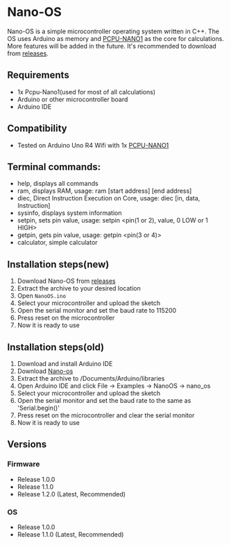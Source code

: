 # Nano-OS
Nano-OS is a simple microcontroller operating system written in C++. The OS uses Arduino as memory and [PCPU-NANO1](https://github.com/Pepe-57/pcpu-nano1) as the core for calculations. More features will be added in the future. It's recommended to download from [releases](https://github.com/Pepe-57/nano-os/releases).
## Requirements
- 1x Pcpu-Nano1(used for most of all calculations)
- Arduino or other microcontroller board
- Arduino IDE
## Compatibility
- Tested on Arduino Uno R4 Wifi with 1x [PCPU-NANO1](https://github.com/Pepe-57/pcpu-nano1)
## Terminal commands:
- help, displays all commands
- ram, displays RAM, usage: ram [start address] [end address]
- diec, Direct Instruction Execution on Core, usage: diec [in, data, Instruction]
- sysinfo, displays system information
- setpin, sets pin value, usage: setpin <pin(1 or 2), value, 0 LOW or 1 HIGH>
- getpin, gets pin value, usage: getpin <pin(3 or 4)>
- calculator, simple calculator

## Installation steps(new)
1. Download Nano-OS from [releases](https://github.com/Pepe-57/nano-os/releases/)
2. Extract the archive to your desired location
3. Open `NanoOS.ino`
4. Select your microcontroller and upload the sketch
5. Open the serial monitor and set the baud rate to 115200
6. Press reset on the microcontroller
7. Now it is ready to use

## Installation steps(old)
1. Download and install Arduino IDE
2. Download [Nano-os]([https://github.com/Pepe-57/nano-os](https://github.com/Pepe-57/nano-os/releases/tag/1.1.0))
3. Extract the archive to /Documents/Arduino/libraries
4. Open Arduino IDE and click File -> Examples -> NanoOS -> nano_os
5. Select your microcontroller and upload the sketch
6. Open the serial monitor and set the baud rate to the same as 'Serial.begin()'
7. Press reset on the microcontroller and clear the serial monitor
8. Now it is ready to use

## Versions
### Firmware
- Release 1.0.0
- Release 1.1.0 
- Release 1.2.0 (Latest, Recommended)
### OS
- Release 1.0.0
- Release 1.1.0 (Latest, Recommended)
